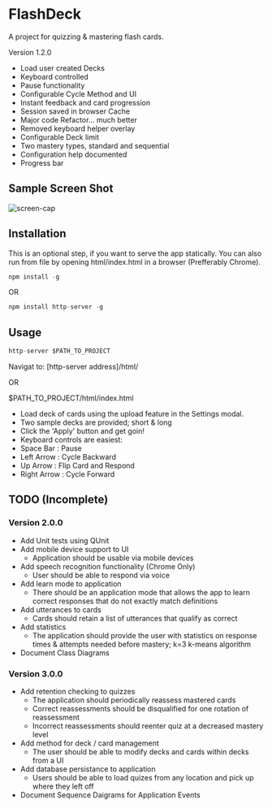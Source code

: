 # FlashDeck #

A project for quizzing & mastering flash cards.

Version 1.2.0

+ Load user created Decks
+ Keyboard controlled
+ Pause functionality
+ Configurable Cycle Method and UI
+ Instant feedback and card progression
+ Session saved in browser Cache
+ Major code Refactor... much better
+ Removed keyboard helper overlay
+ Configurable Deck limit
+ Two mastery types, standard and sequential
+ Configuration help documented
+ Progress bar

## Sample Screen Shot ##

![screen-cap](https://cloud.githubusercontent.com/assets/21090677/19100453/d1ba8d82-8a73-11e6-87be-d6eff47e5099.png)

## Installation ##

This is an optional step, if you want to serve the app statically.
You can also run from file by opening html/index.html in a browser (Prefferably Chrome).

```dart
npm install -g
```

OR

```dart
npm install http-server -g
```

## Usage ##

```dart
http-server $PATH_TO_PROJECT
```
Navigat to: [http-server address]/html/

OR

$PATH_TO_PROJECT/html/index.html

*   Load deck of cards using the upload feature in the Settings modal.
  *  Two sample decks are provided; short & long
*   Click the 'Apply' button and get goin!
*   Keyboard controls are easiest:
  *  Space Bar   : Pause
  *  Left Arrow  : Cycle Backward
  *  Up Arrow    : Flip Card and Respond
  *  Right Arrow : Cycle Forward

## TODO (Incomplete) ##

### Version 2.0.0 ###

* Add Unit tests using QUnit
* Add mobile device support to UI
  * Application should be usable via mobile devices
* Add speech recognition functionality (Chrome Only)
  * User should be able to respond via voice
* Add learn mode to application
  * There should be an application mode that allows the app to learn correct responses that do not exactly match definitions
* Add utterances to cards
  * Cards should retain a list of utterances that qualify as correct
* Add statistics
  * The application should provide the user with statistics on response times & attempts needed before mastery; k=3 k-means algorithm
* Document Class Diagrams
    
### Version 3.0.0 ###

* Add retention checking to quizzes
  * The application should periodically reassess mastered cards
  * Correct reassessments should be disqualified for one rotation of reassessment
  * Incorrect reassessments should reenter quiz at a decreased mastery level
* Add method for deck / card management
  * The user should be able to modify decks and cards within decks from a UI
* Add database persistance to application
  * Users should be able to load quizes from any location and pick up where they left off
* Document Sequence Daigrams for Application Events